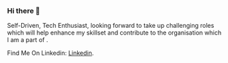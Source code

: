 ### Hi there 👋


  Self-Driven, Tech Enthusiast, looking forward to take up challenging roles which will help enhance my skillset and contribute to the organisation which I am a part of . 

Find Me On Linkedin: [Linkedin](https://www.linkedin.com/in/rayhan-daffarialdy-hadian-203936196/).

